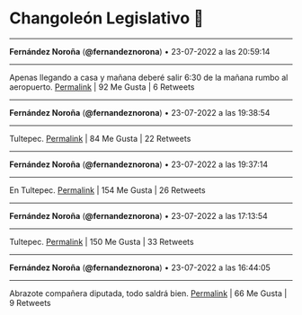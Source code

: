 # Changoleón Legislativo 🙈
*****
**Fernández Noroña** (**@fernandeznorona**) • 23-07-2022 a las 20:59:14
*****
Apenas llegando a casa y mañana deberé salir 6:30 de la mañana rumbo al aeropuerto.
[Permalink](https://twitter.com/fernandeznorona/status/1551069474593316866) | 92 Me Gusta | 6 Retweets
*****
**Fernández Noroña** (**@fernandeznorona**) • 23-07-2022 a las 19:38:54
*****
Tultepec.
[Permalink](https://twitter.com/fernandeznorona/status/1551049258278731784) | 84 Me Gusta | 22 Retweets
*****
**Fernández Noroña** (**@fernandeznorona**) • 23-07-2022 a las 19:37:14
*****
En Tultepec.
[Permalink](https://twitter.com/fernandeznorona/status/1551048838940614656) | 154 Me Gusta | 26 Retweets
*****
**Fernández Noroña** (**@fernandeznorona**) • 23-07-2022 a las 17:13:54
*****
Tultepec.
[Permalink](https://twitter.com/fernandeznorona/status/1551012765535543296) | 150 Me Gusta | 33 Retweets
*****
**Fernández Noroña** (**@fernandeznorona**) • 23-07-2022 a las 16:44:05
*****
Abrazote compañera diputada, todo saldrá bien.
[Permalink](https://twitter.com/fernandeznorona/status/1551005263213338625) | 66 Me Gusta | 9 Retweets